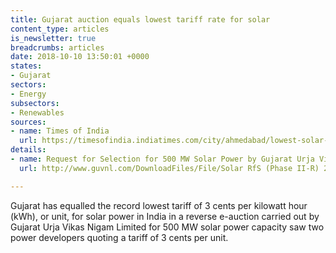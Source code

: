 ```yaml
---
title: Gujarat auction equals lowest tariff rate for solar
content_type: articles
is_newsletter: true
breadcrumbs: articles
date: 2018-10-10 13:50:01 +0000
states:
- Gujarat
sectors:
- Energy
subsectors:
- Renewables
sources:
- name: Times of India
  url: https://timesofindia.indiatimes.com/city/ahmedabad/lowest-solar-power-tariff-bid-at-guvnl/articleshowprint/65848530.cms
details:
- name: Request for Selection for 500 MW Solar Power by Gujarat Urja Vikas Nigam Limited
  url: http://www.guvnl.com/DownloadFiles/File/Solar RfS (Phase II-R) 28_06_2018 Final.pdf

---
```

Gujarat has equalled the record lowest tariff of 3 cents per kilowatt hour (kWh), or unit, for solar power in India in a reverse e-auction carried out by Gujarat Urja Vikas Nigam Limited for 500 MW solar power capacity saw two power developers quoting a tariff of 3 cents per unit. 
